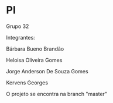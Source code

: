 # PI

Grupo 32

Integrantes:

Bárbara Bueno Brandão

Heloisa Oliveira Gomes

Jorge Anderson De Souza Gomes

Kervens Georges

O projeto se encontra na branch "master"
